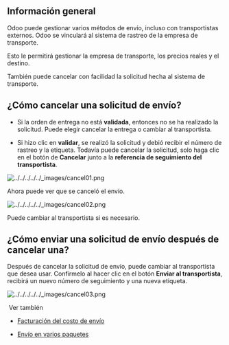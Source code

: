 ## Información general[](https://www.odoo.com/documentation/17.0/es/applications/inventory_and_mrp/inventory/shipping_receiving/advanced_operations_shipping/cancel.html#overview "Enlazar permanentemente con este título")

Odoo puede gestionar varios métodos de envío, incluso con transportistas externos. Odoo se vinculará al sistema de rastreo de la empresa de transporte.

Esto le permitirá gestionar la empresa de transporte, los precios reales y el destino.

También puede cancelar con facilidad la solicitud hecha al sistema de transporte.

## ¿Cómo cancelar una solicitud de envío?[](https://www.odoo.com/documentation/17.0/es/applications/inventory_and_mrp/inventory/shipping_receiving/advanced_operations_shipping/cancel.html#how-to-cancel-a-shipping-request "Enlazar permanentemente con este título")

- Si la orden de entrega no está **validada**, entonces no se ha realizado la solicitud. Puede elegir cancelar la entrega o cambiar al transportista.
    
- Si hizo clic en **validar**, se realizó la solicitud y debió recibir el número de rastreo y la etiqueta. Todavía puede cancelar la solicitud, solo haga clic en el botón de **Cancelar** junto a la **referencia de seguimiento del transportista**.
    

![../../../../../_images/cancel01.png](https://www.odoo.com/documentation/17.0/es/_images/cancel01.png)

Ahora puede ver que se canceló el envío.

![../../../../../_images/cancel02.png](https://www.odoo.com/documentation/17.0/es/_images/cancel02.png)

Puede cambiar al transportista si es necesario.

## ¿Cómo enviar una solicitud de envío después de cancelar una?[](https://www.odoo.com/documentation/17.0/es/applications/inventory_and_mrp/inventory/shipping_receiving/advanced_operations_shipping/cancel.html#how-to-send-a-shipping-request-after-cancelling-one "Enlazar permanentemente con este título")

Después de cancelar la solicitud de envío, puede cambiar al transportista que desea usar. Confírmelo al hacer clic en el botón **Enviar al transportista**, recibirá un nuevo número de seguimiento y una nueva etiqueta.

![../../../../../_images/cancel03.png](https://www.odoo.com/documentation/17.0/es/_images/cancel03.png)

 Ver también

- [Facturación del costo de envío](https://www.odoo.com/documentation/17.0/es/applications/inventory_and_mrp/inventory/shipping_receiving/advanced_operations_shipping/invoicing.html)
    
- [Envío en varios paquetes](https://www.odoo.com/documentation/17.0/es/applications/inventory_and_mrp/inventory/shipping_receiving/advanced_operations_shipping/multipack.html)